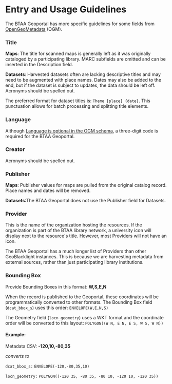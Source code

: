 # Entry and Usage Guidelines

The BTAA Geoportal has more specific guidelines for some fields from [OpenGeoMetadata](https://opengeometadata.org) (OGM).

### Title
**Maps**: The title for scanned maps is generally left as it was originally cataloged by a participating library. MARC subfields are omitted and can be inserted in the Description field.

**Datasets**: Harvested datasets often are lacking descriptive titles and may need to be augmented with place names. Dates may also be added to the end, but if the dataset is subject to updates, the data should be left off.  Acronyms should be spelled out.

The preferred format for dataset titles is:
`Theme [place] {date}`. This punctuation allows for batch processing and splitting title elements.

### Language
Although [Language is optional in the OGM schema](https://opengeometadata.org/docs/ogm-aardvark/language), a three-digit code is required for the BTAA Geoportal.

### Creator
Acronyms should be spelled out.

### Publisher
**Maps**: Publisher values for maps are pulled from the original catalog record. Place names and dates will be removed.

**Datasets**:The BTAA Geoportal does not use the Publisher field for Datasets.

### Provider
This is the name of the organization hosting the resources. If the organization is part of the BTAA library network, a university icon will display next to the resource's title. However, most Providers will not have an icon.

The BTAA Geoportal has a much longer list of Providers than other GeoBlacklight instances. This is because we are harvesting metadata from external sources, rather than just participating library institutions.

### Bounding Box
Provide Bounding Boxes in this format: **W,S,E,N**

When the record is published to the Geoportal, these coordinates will be programmatically converted to other formats. The Bounding Box field (`dcat_bbox_s`) uses this order: `ENVELOPE(W,E,N,S)`

The Geometry field (`locn_geometry`) uses a WKT format and the coordinate order will be converted to this layout: `POLYGON((W N, E N, E S, W S, W N))`

#### Example:
Metadata CSV: **-120,10,-80,35**

*converts to*

`dcat_bbox_s:` `ENVELOPE(-120,-80,35,10)`

`locn_geometry:` `POLYGON((-120 35, -80 35, -80 10, -120 10, -120 35))`





